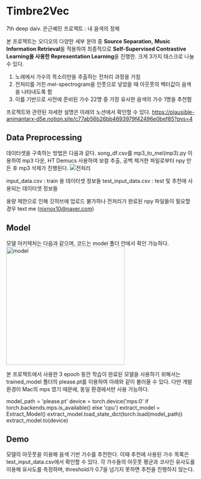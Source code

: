 # Timbre2Vec
7th deep daiv. 은근예민 프로젝트 : 내 음색의 정체


본 프로젝트는 오디오의 다양한 세부 분야 중 **Source Separation,** **Music Information Retrieval**을 적용하여 최종적으로 **Self-Supervised Contrastive Learning을 사용한 Representation Learning**을 진행한. 크게 3가지 태스크로 나눌 수 있다.

1. 노래에서 가수의 목소리만을 추출하는 전처리 과정을 거침
2. 전처리를 거친 mel-spectrogram을 인풋으로 넣었을 때 아웃풋의 벡터값이 음색을 나타내도록 함
3. 이를 기반으로 사전에 준비된 가수 22명 중 가장 유사한 음색의 가수 1명을 추천함

프로젝트와 관련된 자세한 설명은 아래의 노션에서 확인할 수 있다.
<https://plausible-animantarx-d5e.notion.site/c77ab56b26bb4693979f42496e0bef85?pvs=4>


## Data Preprocessing

데이터셋을 구축하는 방법은 다음과 같다. song_df.csv를 mp3_to_mel(mp3).py 이용하여 mp3 다운, HT Demucs 사용하여 보컬 추출, 공백 제거한 파일로부터 npy 만든 후 mp3 삭제가 진행된다.
![전처리](https://github.com/Jin1025/Timbre2Vec/assets/111305638/ce29b471-f63b-4ca8-bd7e-84ba39cf8984)

input_data.csv : train 용 데이터셋 정보들
test_input_data.csv : test 및 추천에 사용되는 데이터셋 정보들

용량 제한으로 인해 깃허브에 업로드 불가하나 전처리가 완료된 npy 파일들이 필요할 경우 text me (nixnox10@naver.com)


## Model

모델 아키텍처는 다음과 같으며, 코드는 model 폴더 안에서 확인 가능하다. 
<img width="314" alt="model" src="https://github.com/Jin1025/Timbre2Vec/assets/111305638/79f3f257-e346-4e41-8fce-f1471fd36dd2">

본 프로젝트에서 사용한 3 epoch 동안 학습이 완료된 모델을 사용하기 위해서는 trained_model 폴더의 please.pt를 이용하여 아래와 같이 불러올 수 있다. 다만 개발 환경이 Mac의 mps 였기 때문에, 동일 환경에서만 사용 가능하다.

  model_path = 'please.pt'
  device = torch.device('mps:0' if torch.backends.mps.is_available() else 'cpu')
  extract_model = Extract_Model()
  extract_model.load_state_dict(torch.load(model_path))
  extract_model.to(device)


## Demo

모델의 아웃풋을 이용해 음색 기반 가수를 추천한다. 이때 추천에 사용된 가수 목록은 test_input_data.csv에서 확인할 수 있다. 각 가수들의 아웃풋 평균과 코사인 유사도를 이용해 유사도를 측정하며, threshold가 0.7을 넘기지 못하면 추천을 진행하지 않는다.
